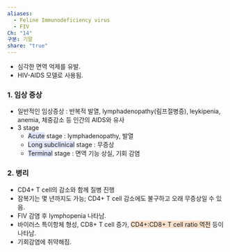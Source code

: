 ```yaml
---
aliases:
  - Feline Immunodeficiency virus
  - FIV
Ch: "14"
구분: 기말
share: "true"
---
```

- 심각한 면역 억제를 유발.
- HIV-AIDS 모델로 사용됨.
### 1. 임상 증상
- 일반적인 임상증상 : 반복적 발열, lymphadenopathy(림프절병증), leykipenia, anemia, 체중감소 등 인간의 AIDS와 유사
- 3 stage
	- <span style="background:#e0e5fc">Acute</span> stage : lymphadenopathy, 발열
	- <span style="background:#e0e5fc">Long subclinical</span> stage : 무증상
	- <span style="background:#e0e5fc">Terminal</span> stage : 면역 기능 상실, 기회 감염

### 2. 병리
- CD4+ T cell의 감소와 함께 질병 진행
- 잠복기는 몇 년까지도 가능; CD4+ T cell 감소에도 불구하고 오래 무증상일 수 있음.
- FIV 감염 후 lymphopenia 나타남.
- 바이러스 특이항체 형성, CD8+ T cell 증가, <span style="background:rgba(240, 107, 5, 0.2)">CD4+:CD8+ T cell ratio 역전</span> 등이 나타남.
- 기회감염에 취약해짐.